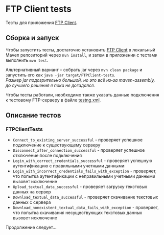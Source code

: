 # FTP Client tests
Тесты для приложения [FTP Client](../../../FTPClient).

## Сборка и запуск
Чтобы запустить тесты, достаточно установить [FTP Client](../../../FTPClient) 
в локальный Maven репозиторий через `mvn install`, и затем в приложении с тестами выполнить `mvn test`.

Альтернативный вариант – собрать jar через `mvn clean package` и запустить его как `java -jar target/FTPClient-tests`.  
_Размер jar подозрительно большой, но это всё из-за maven-assembly, до лучшего решения я пока не догадался._

Чтобы тесты работали, необходимо также указать данные подключения к тестовому FTP-серверу в файле [testng.xml](src/test/resources/testng.xml).

## Описание тестов
### FTPClientTests
- `Connect_to_existing_server_successful` - проверяет успешное подключение к существующему серверу
- `Disconnect_after_connection_successful` - проверяет успешное отключение после подключения
- `Login_with_correct_credentials_successful` - проверяет успешную аутентификацию с правильными учетными данными
- `Login_with_incorrect_credentials_fails_with_exception` - проверяет, что попытка аутентификации с неправильными учетными данными вызовет исключение
- `Upload_textual_data_successful` - проверяет загрузку текстовых данных на сервер
- `Download_textual_data_successful` - проверяет скачивание текстовых данных с сервера
- `Download_nonexistent_textual_data_fails_with_exception` - проверяет, что попытка скачивания несуществующих текстовых данных вызовет исключение

Продолжение следует...
